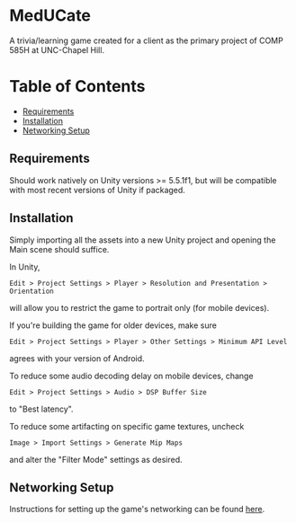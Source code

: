 # MedUCate

A trivia/learning game created for a client as the primary project of COMP 585H at UNC-Chapel Hill.

# Table of Contents
  * [Requirements](#Requirements)
  * [Installation](#Installation)
  * [Networking Setup](#Networking)

<a name = "Requirements"></a>
## Requirements
Should work natively on Unity versions >= 5.5.1f1, but will be compatible with most recent versions of Unity if packaged.

<a name = "Installation"></a>
## Installation
Simply importing all the assets into a new Unity project and opening the Main scene should suffice.

In Unity,

    Edit > Project Settings > Player > Resolution and Presentation > Orientation

will allow you to restrict the game to portrait only (for mobile devices).

If you're building the game for older devices, make sure

    Edit > Project Settings > Player > Other Settings > Minimum API Level

agrees with your version of Android.

To reduce some audio decoding delay on mobile devices, change

    Edit > Project Settings > Audio > DSP Buffer Size

to "Best latency".

To reduce some artifacting on specific game textures, uncheck

    Image > Import Settings > Generate Mip Maps

and alter the "Filter Mode" settings as desired.

<a name = "Networking"></a>
## Networking Setup
Instructions for setting up the game's networking can be found [here](Networking/README.md).